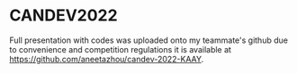 # CANDEV2022
Full presentation with codes was uploaded onto my teammate's github due to convenience and competition regulations
it is available at https://github.com/aneetazhou/candev-2022-KAAY.

